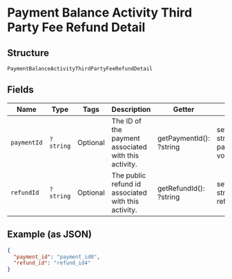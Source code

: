 
# Payment Balance Activity Third Party Fee Refund Detail

## Structure

`PaymentBalanceActivityThirdPartyFeeRefundDetail`

## Fields

| Name | Type | Tags | Description | Getter | Setter |
|  --- | --- | --- | --- | --- | --- |
| `paymentId` | `?string` | Optional | The ID of the payment associated with this activity. | getPaymentId(): ?string | setPaymentId(?string paymentId): void |
| `refundId` | `?string` | Optional | The public refund id associated with this activity. | getRefundId(): ?string | setRefundId(?string refundId): void |

## Example (as JSON)

```json
{
  "payment_id": "payment_id0",
  "refund_id": "refund_id4"
}
```

